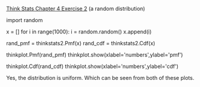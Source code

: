 [Think Stats Chapter 4 Exercise 2](http://greenteapress.com/thinkstats2/html/thinkstats2005.html#toc41) (a random distribution)

>> 
import random

x = []
for i in range(1000):
    i = random.random()
    x.append(i) 

rand_pmf = thinkstats2.Pmf(x)
rand_cdf = thinkstats2.Cdf(x)

thinkplot.Pmf(rand_pmf)
thinkplot.show(xlabel='numbers',ylabel='pmf')

thinkplot.Cdf(rand_cdf)
thinkplot.show(xlabel='numbers',ylabel='cdf')

Yes, the distribution is uniform.  Which can be seen from both of these plots.

